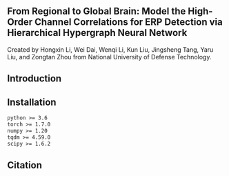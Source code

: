 ## From Regional to Global Brain: Model the High-Order Channel Correlations for ERP Detection via Hierarchical Hypergraph Neural Network
Created by Hongxin Li, Wei Dai, Wenqi Li, Kun Liu, Jingsheng Tang, Yaru Liu, and Zongtan Zhou from National University of Defense Technology.

<!-- ![MTCN](Picture/framework.jpg "MTCN architecture") -->

## Introduction



## Installation

```txt
python >= 3.6
torch >= 1.7.0
numpy >= 1.20
tqdm >= 4.59.0
scipy >= 1.6.2
```

## Citation
